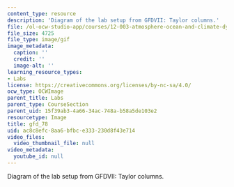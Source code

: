 ```yaml
---
content_type: resource
description: 'Diagram of the lab setup from GFDVII: Taylor columns.'
file: /ol-ocw-studio-app/courses/12-003-atmosphere-ocean-and-climate-dynamics-fall-2008/ac8c8efc8aa6bfbce333230d8f43e714_gfd_78.gif
file_size: 4725
file_type: image/gif
image_metadata:
  caption: ''
  credit: ''
  image-alt: ''
learning_resource_types:
- Labs
license: https://creativecommons.org/licenses/by-nc-sa/4.0/
ocw_type: OCWImage
parent_title: Labs
parent_type: CourseSection
parent_uid: 15f39ab3-4a66-34ac-748a-b58a5de103e2
resourcetype: Image
title: gfd_78
uid: ac8c8efc-8aa6-bfbc-e333-230d8f43e714
video_files:
  video_thumbnail_file: null
video_metadata:
  youtube_id: null
---
```

Diagram of the lab setup from GFDVII: Taylor columns.